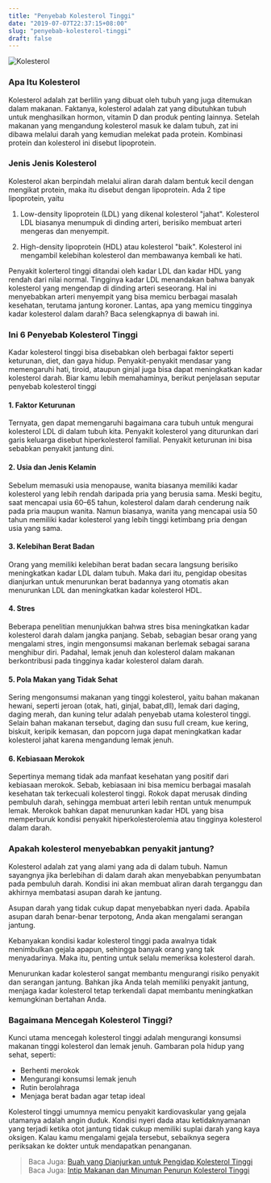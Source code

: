 ```yaml
---
title: "Penyebab Kolesterol Tinggi"
date: "2019-07-07T22:37:15+08:00"
slug: "penyebab-kolesterol-tinggi"
draft: false
---
```


![Kolesterol](/img/kolesterol.jpg "Penyebab Kolesterol")

### Apa Itu Kolesterol
Kolesterol adalah zat berlilin yang dibuat oleh tubuh yang juga ditemukan dalam makanan. Faktanya, kolesterol adalah zat yang dibutuhkan tubuh untuk menghasilkan hormon, vitamin D dan produk penting lainnya. Setelah makanan yang mengandung kolesterol masuk ke dalam tubuh, zat ini dibawa melalui darah yang kemudian melekat pada protein. Kombinasi protein dan kolesterol ini disebut lipoprotein. 

### Jenis Jenis Kolesterol
Kolesterol akan berpindah melalui aliran darah dalam bentuk kecil dengan mengikat protein, maka itu disebut dengan lipoprotein. Ada 2 tipe lipoprotein, yaitu

1. Low-density lipoprotein (LDL) yang dikenal kolesterol "jahat". Kolesterol LDL biasanya menumpuk di dinding arteri, berisiko membuat arteri mengeras dan menyempit.

2. High-density lipoprotein (HDL) atau kolesterol "baik". Kolesterol ini mengambil kelebihan kolesterol dan membawanya kembali ke hati.

Penyakit kolerterol tinggi ditandai oleh kadar LDL dan kadar HDL yang rendah dari nilai normal. Tingginya kadar LDL menandakan bahwa banyak kolesterol yang mengendap di dinding arteri seseorang. Hal ini menyebabkan arteri menyempit yang bisa memicu berbagai masalah kesehatan, terutama jantung koroner. Lantas, apa yang memicu tingginya kadar kolesterol dalam darah? Baca selengkapnya di bawah ini.

### Ini 6 Penyebab Kolesterol Tinggi

Kadar kolesterol tinggi bisa disebabkan oleh berbagai faktor seperti keturunan, diet, dan gaya hidup. Penyakit-penyakit mendasar yang memengaruhi hati, tiroid, ataupun ginjal juga bisa dapat meningkatkan kadar kolesterol darah. Biar kamu lebih memahaminya, berikut penjelasan seputar penyebab kolesterol tinggi

#### 1. Faktor Keturunan

Ternyata, gen dapat memengaruhi bagaimana cara tubuh untuk mengurai kolesterol LDL di dalam tubuh kita. Penyakit kolesterol yang diturunkan dari garis keluarga disebut hiperkolesterol familial. Penyakit keturunan ini bisa sebabkan penyakit jantung dini.

#### 2. Usia dan Jenis Kelamin

Sebelum memasuki usia menopause, wanita biasanya memiliki kadar kolesterol yang lebih rendah daripada pria yang berusia sama. Meski begitu, saat mencapai usia 60–65 tahun, kolesterol dalam darah cenderung naik pada pria maupun wanita. Namun biasanya, wanita yang mencapai usia 50 tahun memiliki kadar kolesterol yang lebih tinggi ketimbang pria dengan usia yang sama.

#### 3. Kelebihan Berat Badan

Orang yang memiliki kelebihan berat badan secara langsung berisiko meningkatkan kadar LDL dalam tubuh. Maka dari itu, pengidap obesitas dianjurkan untuk menurunkan berat badannya yang otomatis akan menurunkan LDL dan meningkatkan kadar kolesterol HDL.

#### 4. Stres

Beberapa penelitian menunjukkan bahwa stres bisa meningkatkan kadar kolesterol darah dalam jangka panjang. Sebab, sebagian besar orang yang mengalami stres, ingin mengonsumsi makanan berlemak sebagai sarana menghibur diri. Padahal, lemak jenuh dan kolesterol dalam makanan  berkontribusi pada tingginya kadar kolesterol dalam darah.

#### 5. Pola Makan yang Tidak Sehat

Sering mengonsumsi makanan yang tinggi kolesterol, yaitu bahan makanan hewani, seperti jeroan (otak, hati, ginjal, babat,dll), lemak dari daging, daging merah, dan kuning telur adalah penyebab utama kolesterol tinggi. Selain bahan makanan tersebut, daging dan susu full cream, kue kering, biskuit, keripik kemasan, dan popcorn juga dapat meningkatkan kadar kolesterol jahat karena mengandung  lemak jenuh.

#### 6. Kebiasaan Merokok

Sepertinya memang tidak ada manfaat kesehatan yang positif dari kebiasaan merokok. Sebab, kebiasaan ini bisa memicu berbagai masalah kesehatan tak terkecuali kolesterol tinggi. Rokok dapat merusak dinding pembuluh darah, sehingga membuat arteri lebih rentan untuk menumpuk lemak. Merokok bahkan dapat menurunkan kadar HDL yang bisa memperburuk kondisi penyakit hiperkolesterolemia atau tingginya kolesterol dalam darah.

### Apakah kolesterol menyebabkan penyakit jantung?
Kolesterol adalah zat yang alami yang ada di dalam tubuh. Namun sayangnya jika berlebihan di dalam darah akan menyebabkan penyumbatan pada pembuluh darah. Kondisi ini akan membuat aliran darah terganggu dan akhirnya membatasi asupan darah ke jantung.

Asupan darah yang tidak cukup dapat menyebabkan nyeri dada. Apabila asupan darah benar-benar terpotong, Anda akan mengalami serangan jantung.

Kebanyakan kondisi kadar kolesterol tinggi pada awalnya tidak menimbulkan gejala apapun, sehingga banyak orang yang tak menyadarinya. Maka itu, penting untuk selalu memeriksa kolesterol darah.

Menurunkan kadar kolesterol sangat membantu mengurangi risiko penyakit dan serangan jantung. Bahkan jika Anda telah memiliki penyakit jantung, menjaga kadar kolesterol tetap terkendali dapat membantu meningkatkan kemungkinan bertahan Anda.

### Bagaimana Mencegah Kolesterol Tinggi?
Kunci utama mencegah kolesterol tinggi adalah mengurangi konsumsi makanan tinggi kolesterol dan lemak jenuh. Gambaran pola hidup yang sehat, seperti:

- Berhenti merokok
- Mengurangi konsumsi lemak jenuh
- Rutin berolahraga
- Menjaga berat badan agar tetap ideal

Kolesterol tinggi umumnya memicu penyakit kardiovaskular yang gejala utamanya adalah angin duduk. Kondisi nyeri dada atau ketidaknyamanan yang terjadi ketika otot jantung tidak cukup memiliki suplai darah yang kaya oksigen. Kalau kamu mengalami gejala tersebut, sebaiknya segera periksakan ke dokter untuk mendapatkan penanganan.

> Baca Juga: [Buah yang Dianjurkan untuk Pengidap Kolesterol Tinggi](/post/Buah-Yang-Membantu-Menurunkan-Kolesterol/)
> Baca Juga: [Intip Makanan dan Minuman Penurun Kolesterol Tinggi](/zzz)
